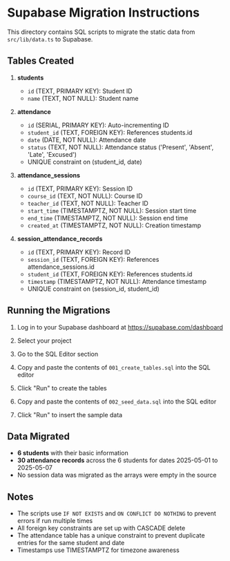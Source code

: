 # Supabase Migration Instructions

This directory contains SQL scripts to migrate the static data from `src/lib/data.ts` to Supabase.

## Tables Created

1. **students**
   - `id` (TEXT, PRIMARY KEY): Student ID
   - `name` (TEXT, NOT NULL): Student name

2. **attendance**
   - `id` (SERIAL, PRIMARY KEY): Auto-incrementing ID
   - `student_id` (TEXT, FOREIGN KEY): References students.id
   - `date` (DATE, NOT NULL): Attendance date
   - `status` (TEXT, NOT NULL): Attendance status ('Present', 'Absent', 'Late', 'Excused')
   - UNIQUE constraint on (student_id, date)

3. **attendance_sessions**
   - `id` (TEXT, PRIMARY KEY): Session ID
   - `course_id` (TEXT, NOT NULL): Course ID
   - `teacher_id` (TEXT, NOT NULL): Teacher ID
   - `start_time` (TIMESTAMPTZ, NOT NULL): Session start time
   - `end_time` (TIMESTAMPTZ, NOT NULL): Session end time
   - `created_at` (TIMESTAMPTZ, NOT NULL): Creation timestamp

4. **session_attendance_records**
   - `id` (TEXT, PRIMARY KEY): Record ID
   - `session_id` (TEXT, FOREIGN KEY): References attendance_sessions.id
   - `student_id` (TEXT, FOREIGN KEY): References students.id
   - `timestamp` (TIMESTAMPTZ, NOT NULL): Attendance timestamp
   - UNIQUE constraint on (session_id, student_id)

## Running the Migrations

1. Log in to your Supabase dashboard at https://supabase.com/dashboard

2. Select your project

3. Go to the SQL Editor section

4. Copy and paste the contents of `001_create_tables.sql` into the SQL editor

5. Click "Run" to create the tables

6. Copy and paste the contents of `002_seed_data.sql` into the SQL editor

7. Click "Run" to insert the sample data

## Data Migrated

- **6 students** with their basic information
- **30 attendance records** across the 6 students for dates 2025-05-01 to 2025-05-07
- No session data was migrated as the arrays were empty in the source

## Notes

- The scripts use `IF NOT EXISTS` and `ON CONFLICT DO NOTHING` to prevent errors if run multiple times
- All foreign key constraints are set up with CASCADE delete
- The attendance table has a unique constraint to prevent duplicate entries for the same student and date
- Timestamps use TIMESTAMPTZ for timezone awareness
